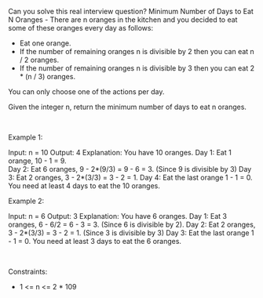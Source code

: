 Can you solve this real interview question? Minimum Number of Days to Eat N Oranges - There are n oranges in the kitchen and you decided to eat some of these oranges every day as follows:

 * Eat one orange.
 * If the number of remaining oranges n is divisible by 2 then you can eat n / 2 oranges.
 * If the number of remaining oranges n is divisible by 3 then you can eat 2 * (n / 3) oranges.

You can only choose one of the actions per day.

Given the integer n, return the minimum number of days to eat n oranges.

 

Example 1:


Input: n = 10
Output: 4
Explanation: You have 10 oranges.
Day 1: Eat 1 orange,  10 - 1 = 9.  
Day 2: Eat 6 oranges, 9 - 2*(9/3) = 9 - 6 = 3. (Since 9 is divisible by 3)
Day 3: Eat 2 oranges, 3 - 2*(3/3) = 3 - 2 = 1. 
Day 4: Eat the last orange  1 - 1  = 0.
You need at least 4 days to eat the 10 oranges.


Example 2:


Input: n = 6
Output: 3
Explanation: You have 6 oranges.
Day 1: Eat 3 oranges, 6 - 6/2 = 6 - 3 = 3. (Since 6 is divisible by 2).
Day 2: Eat 2 oranges, 3 - 2*(3/3) = 3 - 2 = 1. (Since 3 is divisible by 3)
Day 3: Eat the last orange  1 - 1  = 0.
You need at least 3 days to eat the 6 oranges.


 

Constraints:

 * 1 <= n <= 2 * 109
